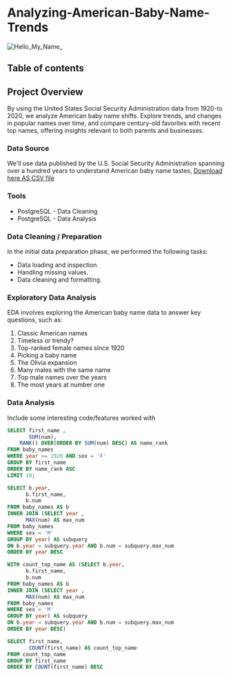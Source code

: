 # Analyzing-American-Baby-Name-Trends
![Hello_My_Name_](https://github.com/aliabdulelah/Analyzing-American-Baby-Name-Trends/assets/129835709/40af9d0d-4851-4eec-baa7-fa1d347600f4)

## Table of contents 



## Project Overview
By using the United States Social Security Administration data from 1920-to 2020, we analyze American baby name shifts. Explore trends, and changes in popular names over time, and compare century-old favorites with recent top names, offering insights relevant to both parents and businesses.




### Data Source
We'll use data published by the U.S. Social Security Administration spanning over a hundred years to understand American baby name tastes, 
[Download here AS CSV file](https://docs.google.com/spreadsheets/d/1cJ636nsZxeEMJ93nnjaLSo1u8LEdcbf0kfFjHB1tvYc/edit#gid=2018594801)




### Tools 
- PostgreSQL - Data Cleaning
- PostgreSQL - Data Analysis





### Data Cleaning / Preparation 

 In the initial data preparation phase, we performed the following tasks:

- Data loading and inspection.
- Handling missing values.
- Data cleaning and formatting.


 


### Exploratory Data Analysis
 EDA involves exploring the American baby name data to answer key questions, such as:

1. Classic American names
2. Timeless or trendy?
3. Top-ranked female names since 1920
4. Picking a baby name
5. The Olivia expansion
6. Many males with the same name
7. Top male names over the years
8. The most years at number one


### Data Analysis
Include some interesting code/features worked with

```sql
SELECT first_name ,
       SUM(num),
    RANK() OVER(ORDER BY SUM(num) DESC) AS name_rank
FROM baby_names
WHERE year >= 1920 AND sex = 'F'
GROUP BY first_name
ORDER BY name_rank ASC
LIMIT 10;
```

```sql
SELECT b.year,
      b.first_name,
      b.num
FROM baby_names AS b
INNER JOIN (SELECT year ,
      MAX(num) AS max_num
FROM baby_names
WHERE sex = 'M'
GROUP BY year) AS subquery
ON b.year = subquery.year AND b.num = subquery.max_num
ORDER BY year DESC
```
```sql
WITH count_top_name AS (SELECT b.year,
      b.first_name,
      b.num
FROM baby_names AS b
INNER JOIN (SELECT year ,
      MAX(num) AS max_num
FROM baby_names
WHERE sex = 'M'
GROUP BY year) AS subquery
ON b.year = subquery.year AND b.num = subquery.max_num
ORDER BY year DESC)

SELECT first_name,
       COUNT(first_name) AS count_top_name
FROM count_top_name
GROUP BY first_name
ORDER BY COUNT(first_name) DESC
```
